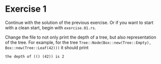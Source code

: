 # Exercise 1
Continue with the solution of the previous exercise. Or if you want to start
with a clean start, begin with `exercise.01.rs`.

Change the file to not only print the depth of a tree, but also representation
of the tree. For example, for the tree `Tree::Node(Box::new(Tree::Empty),
Box::new(Tree::Leaf(42)))` it should print

```plain
the depth of (() (42)) is 2
```

